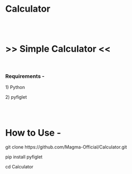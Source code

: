 # Calculator
<br>
<br>
<h1> >> Simple Calculator << </h1>
<br>
<h3> Requirements - </h3>
<p> 1) Python </p>
<p> 2) pyfiglet </p>
<br>
<br>
<h1> How to Use - </h1>

<p> git clone https://github.com/Magma-Official/Calculator.git </p>
<p> pip install pyfiglet </p>
<p> cd Calculator </p>
